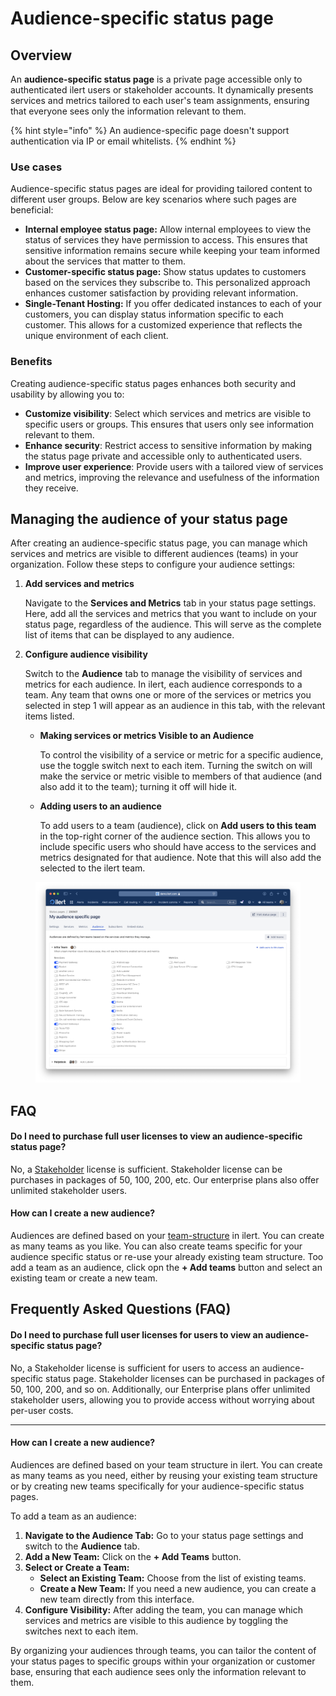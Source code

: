 # Audience-specific status page

## Overview

An **audience-specific status page** is a private page accessible only to authenticated ilert users or stakeholder accounts. It dynamically presents services and metrics tailored to each user's team assignments, ensuring that everyone sees only the information relevant to them.

{% hint style="info" %}
An audience-specific page doesn't support authentication via IP or email whitelists.
{% endhint %}

### Use cases

Audience-specific status pages are ideal for providing tailored content to different user groups. Below are key scenarios where such pages are beneficial:

* **Internal employee status page:** Allow internal employees to view the status of services they have permission to access. This ensures that sensitive information remains secure while keeping your team informed about the services that matter to them.
* **Customer-specific status page:** Show status updates to customers based on the services they subscribe to. This personalized approach enhances customer satisfaction by providing relevant information.
* **Single-Tenant Hosting:** If you offer dedicated instances to each of your customers, you can display status information specific to each customer. This allows for a customized experience that reflects the unique environment of each client.

### Benefits

Creating audience-specific status pages enhances both security and usability by allowing you to:

* **Customize visibility**: Select which services and metrics are visible to specific users or groups. This ensures that users only see information relevant to them.
* **Enhance security**: Restrict access to sensitive information by making the status page private and accessible only to authenticated users.
* **Improve user experience**: Provide users with a tailored view of services and metrics, improving the relevance and usefulness of the information they receive.

## Managing the audience of your status page

After creating an audience-specific status page, you can manage which services and metrics are visible to different audiences (teams) in your organization. Follow these steps to configure your audience settings:

1.  **Add services and metrics**

    Navigate to the **Services and Metrics** tab in your status page settings. Here, add all the services and metrics that you want to include on your status page, regardless of the audience. This will serve as the complete list of items that can be displayed to any audience.
2.  **Configure audience visibility**

    Switch to the **Audience** tab to manage the visibility of services and metrics for each audience. In ilert, each audience corresponds to a team. Any team that owns one or more of the services or metrics you selected in step 1 will appear as an audience in this tab, with the relevant items listed.

    *   **Making services or metrics Visible to an Audience**

        To control the visibility of a service or metric for a specific audience, use the toggle switch next to each item. Turning the switch on will make the service or metric visible to members of that audience (and also add it to the team); turning it off will hide it.&#x20;
    *   **Adding users to an audience**

        To add users to a team (audience), click on **Add users to this team** in the top-right corner of the audience section. This allows you to include specific users who should have access to the services and metrics designated for that audience. Note that this will also add the selected to the ilert team.

<figure><img src="../../.gitbook/assets/Screenshot 2024-10-07 at 18.31.13.png" alt=""><figcaption></figcaption></figure>

## FAQ

#### Do I need to purchase full user licenses to view an audience-specific status page?

No, a [Stakeholder](../../user-administration/teams.md#team-roles) license is sufficient. Stakeholder license can be purchases in packages of 50, 100, 200, etc. Our enterprise plans also offer unlimited stakeholder users.&#x20;

#### How can I create a new audience?

Audiences are defined based on your [team-structure](../../user-administration/teams.md) in ilert. You can create as many teams as you like. You can also create teams specific for your audience specific status or re-use your already existing team structure. Too add a team as an audience, click opn the **+ Add teams** button and select an existing team or create a new team.



## Frequently Asked Questions (FAQ)

#### Do I need to purchase full user licenses for users to view an audience-specific status page?

No, a Stakeholder license is sufficient for users to access an audience-specific status page. Stakeholder licenses can be purchased in packages of 50, 100, 200, and so on. Additionally, our Enterprise plans offer unlimited stakeholder users, allowing you to provide access without worrying about per-user costs.

***

#### How can I create a new audience?

Audiences are defined based on your team structure in ilert. You can create as many teams as you need, either by reusing your existing team structure or by creating new teams specifically for your audience-specific status pages.

To add a team as an audience:

1. **Navigate to the Audience Tab:** Go to your status page settings and switch to the **Audience** tab.
2. **Add a New Team:** Click on the **+ Add Teams** button.
3. **Select or Create a Team:**
   * **Select an Existing Team:** Choose from the list of existing teams.
   * **Create a New Team:** If you need a new audience, you can create a new team directly from this interface.
4. **Configure Visibility:** After adding the team, you can manage which services and metrics are visible to this audience by toggling the switches next to each item.

By organizing your audiences through teams, you can tailor the content of your status pages to specific groups within your organization or customer base, ensuring that each audience sees only the information relevant to them.


